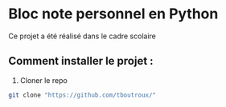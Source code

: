# Bloc note personnel en Python

Ce projet a été réalisé dans le cadre scolaire

## Comment installer le projet :

1. Cloner le repo
```bash
git clone "https://github.com/tboutroux/"
```